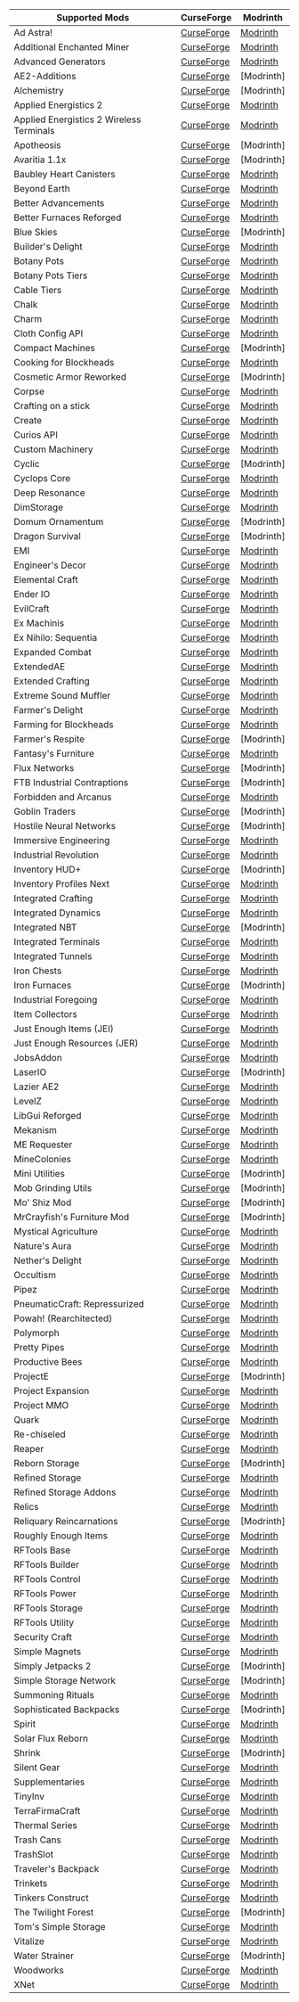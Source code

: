| Supported Mods | CurseForge | Modrinth |
| --- | --- | --- |
| Ad Astra! | [CurseForge](https://www.curseforge.com/minecraft/mc-mods/ad-astra) | [Modrinth](https://modrinth.com/mod/ad-astra) |
| Additional Enchanted Miner | [CurseForge](https://www.curseforge.com/minecraft/mc-mods/additional-enchanted-miner) | [Modrinth](https://modrinth.com/mod/additional-enchanted-miner) |
| Advanced Generators | [CurseForge](https://www.curseforge.com/minecraft/mc-mods/advanced-generators) | [Modrinth](https://modrinth.com/mod/advanced-generators) |
| AE2-Additions | [CurseForge](https://www.curseforge.com/minecraft/mc-mods/ae2-additions) | [Modrinth] |
| Alchemistry | [CurseForge](https://www.curseforge.com/minecraft/mc-mods/alchemistry) | [Modrinth] |
| Applied Energistics 2 | [CurseForge](https://www.curseforge.com/minecraft/mc-mods/applied-energistics-2) | [Modrinth](https://modrinth.com/mod/ae2) |
| Applied Energistics 2 Wireless Terminals | [CurseForge](https://www.curseforge.com/minecraft/mc-mods/applied-energistics-2-wireless-terminals) | [Modrinth](https://modrinth.com/mod/applied-energistics-2-wireless-terminals) |
| Apotheosis | [CurseForge](https://www.curseforge.com/minecraft/mc-mods/apotheosis) | [Modrinth] |
| Avaritia 1.1x | [CurseForge](https://www.curseforge.com/minecraft/mc-mods/avaritia-1-10) | [Modrinth] |
| Baubley Heart Canisters | [CurseForge](https://www.curseforge.com/minecraft/mc-mods/baubley-heart-canisters) | [Modrinth](https://modrinth.com/mod/baubley-heart-canisters) |
| Beyond Earth | [CurseForge](https://www.curseforge.com/minecraft/mc-mods/beyond-earth) | [Modrinth](https://modrinth.com/mod/beyond-earth) |
| Better Advancements | [CurseForge](https://www.curseforge.com/minecraft/mc-mods/better-advancements) | [Modrinth](https://modrinth.com/mod/better-advancements) |
| Better Furnaces Reforged | [CurseForge](https://www.curseforge.com/minecraft/mc-mods/better-furnaces-reforged) | [Modrinth](https://modrinth.com/mod/better-furnaces-reforged) |
| Blue Skies | [CurseForge](https://www.curseforge.com/minecraft/mc-mods/blue-skies) | [Modrinth] |
| Builder's Delight | [CurseForge](https://www.curseforge.com/minecraft/mc-mods/builders-delight-forge) | [Modrinth](https://modrinth.com/mod/blue-skies) |
| Botany Pots | [CurseForge](https://www.curseforge.com/minecraft/mc-mods/botany-pots) | [Modrinth](https://modrinth.com/mod/botany-pots) |
| Botany Pots Tiers | [CurseForge](https://www.curseforge.com/minecraft/mc-mods/botany-pots-tiers) | [Modrinth](https://modrinth.com/mod/botany-pots-tiers) |
| Cable Tiers | [CurseForge](https://www.curseforge.com/minecraft/mc-mods/cable-tiers) | [Modrinth](https://modrinth.com/mod/cable-tiers) |
| Chalk | [CurseForge](https://www.curseforge.com/minecraft/mc-mods/chalk) | [Modrinth](https://modrinth.com/mod/chalk-mod) |
| Charm | [CurseForge](https://www.curseforge.com/minecraft/mc-mods/charm) | [Modrinth](https://modrinth.com/mod/charm) |
| Cloth Config API | [CurseForge](https://www.curseforge.com/minecraft/mc-mods/cloth-config) | [Modrinth](https://modrinth.com/mod/cloth-config) |
| Compact Machines | [CurseForge](https://www.curseforge.com/minecraft/mc-mods/compact-machines) | [Modrinth] |
| Cooking for Blockheads | [CurseForge](https://www.curseforge.com/minecraft/mc-mods/cooking-for-blockheads) | [Modrinth](https://modrinth.com/mod/cooking-for-blockheads) |
| Cosmetic Armor Reworked | [CurseForge](https://www.curseforge.com/minecraft/mc-mods/cosmetic-armor-reworked) | [Modrinth] |
| Corpse | [CurseForge](https://www.curseforge.com/minecraft/mc-mods/corpse) | [Modrinth](https://modrinth.com/mod/corpse) |
| Crafting on a stick | [CurseForge](https://www.curseforge.com/minecraft/mc-mods/crafting-on-a-stick) | [Modrinth](https://modrinth.com/mod/crafting-on-a-stick) |
| Create | [CurseForge](https://www.curseforge.com/minecraft/mc-mods/create) | [Modrinth](https://modrinth.com/mod/create) |
| Curios API | [CurseForge](https://www.curseforge.com/minecraft/mc-mods/curios) | [Modrinth](https://modrinth.com/mod/curios) |
| Custom Machinery | [CurseForge](https://www.curseforge.com/minecraft/mc-mods/custom-machinery) | [Modrinth](https://modrinth.com/mod/custom-machinery) |
| Cyclic | [CurseForge](https://www.curseforge.com/minecraft/mc-mods/cyclic) | [Modrinth] |
| Cyclops Core | [CurseForge](https://www.curseforge.com/minecraft/mc-mods/cyclops-core) | [Modrinth](https://modrinth.com/mod/cyclops-core) |
| Deep Resonance | [CurseForge](https://www.curseforge.com/minecraft/mc-mods/deep-resonance) | [Modrinth](https://modrinth.com/mod/deep-resonance) |
| DimStorage | [CurseForge](https://www.curseforge.com/minecraft/mc-mods/dimstorage) | [Modrinth](https://modrinth.com/mod/dimstorage) |
| Domum Ornamentum | [CurseForge](https://www.curseforge.com/minecraft/mc-mods/domum-ornamentum) | [Modrinth] |
| Dragon Survival | [CurseForge](https://www.curseforge.com/minecraft/mc-mods/dragons-survival) | [Modrinth] |
| EMI | [CurseForge](https://www.curseforge.com/minecraft/mc-mods/emi) | [Modrinth](https://modrinth.com/mod/emi) |
| Engineer's Decor | [CurseForge](https://www.curseforge.com/minecraft/mc-mods/engineers-decor) | [Modrinth](https://modrinth.com/mod/engineersdecor) |
| Elemental Craft | [CurseForge](https://www.curseforge.com/minecraft/mc-mods/elemental-craft) | [Modrinth](https://modrinth.com/mod/elemental-craft) |
| Ender IO | [CurseForge](https://legacy.curseforge.com/minecraft/mc-mods/ender-io) | [Modrinth](https://modrinth.com/mod/enderio) |
| EvilCraft | [CurseForge](https://www.curseforge.com/minecraft/mc-mods/evilcraft) | [Modrinth](https://modrinth.com/mod/evilcraft) |
| Ex Machinis | [CurseForge](https://www.curseforge.com/minecraft/mc-mods/ex-machinis) | [Modrinth](https://modrinth.com/mod/ex-machinis) |
| Ex Nihilo: Sequentia | [CurseForge](https://www.curseforge.com/minecraft/mc-mods/ex-nihilo-sequentia) | [Modrinth](https://modrinth.com/mod/ex-nihilo-sequentia) |
| Expanded Combat | [CurseForge](https://www.curseforge.com/minecraft/mc-mods/expanded-combat) | [Modrinth](https://modrinth.com/mod/expanded-combat) |
| ExtendedAE | [CurseForge](https://www.curseforge.com/minecraft/mc-mods/ex-pattern-provider) | [Modrinth](https://modrinth.com/mod/extended-ae) |
| Extended Crafting | [CurseForge](https://www.curseforge.com/minecraft/mc-mods/extended-crafting) | [Modrinth](https://modrinth.com/mod/extended-crafting) |
| Extreme Sound Muffler | [CurseForge](https://www.curseforge.com/minecraft/mc-mods/extreme-sound-muffler) | [Modrinth](https://modrinth.com/mod/extreme_sound_muffler) |
| Farmer's Delight | [CurseForge](https://www.curseforge.com/minecraft/mc-mods/farmers-delight) | [Modrinth](https://modrinth.com/mod/farmers-delight) |
| Farming for Blockheads | [CurseForge](https://www.curseforge.com/minecraft/mc-mods/farming-for-blockheads) | [Modrinth](https://modrinth.com/mod/farming-for-blockheads) |
| Farmer's Respite | [CurseForge](https://www.curseforge.com/minecraft/mc-mods/farmers-respite) | [Modrinth] |
| Fantasy's Furniture | [CurseForge](https://www.curseforge.com/minecraft/mc-mods/fantasys-furniture) | [Modrinth](https://modrinth.com/mod/fantasy-furniture) |
| Flux Networks | [CurseForge](https://www.curseforge.com/minecraft/mc-mods/flux-networks) | [Modrinth] |
| FTB Industrial Contraptions | [CurseForge](https://www.curseforge.com/minecraft/mc-mods/ftb-industrial-contraptions-forge) | [Modrinth] |
| Forbidden and Arcanus | [CurseForge](https://www.curseforge.com/minecraft/mc-mods/forbidden-arcanus) | [Modrinth](https://modrinth.com/mod/forbidden-arcanus) |
| Goblin Traders | [CurseForge](https://www.curseforge.com/minecraft/mc-mods/goblin-traders) | [Modrinth] |
| Hostile Neural Networks | [CurseForge](https://www.curseforge.com/minecraft/mc-mods/hostile-neural-networks) | [Modrinth] |
| Immersive Engineering | [CurseForge](https://www.curseforge.com/minecraft/mc-mods/immersive-engineering) | [Modrinth](https://modrinth.com/mod/immersiveengineering) |
| Industrial Revolution | [CurseForge](https://www.curseforge.com/minecraft/mc-mods/industrial-revolution) | [Modrinth](https://modrinth.com/mod/industrial-revolution) |
| Inventory HUD+ | [CurseForge](https://www.curseforge.com/minecraft/mc-mods/inventory-hud-forge) | [Modrinth] |
| Inventory Profiles Next | [CurseForge](https://www.curseforge.com/minecraft/mc-mods/inventory-profiles-next) | [Modrinth](https://modrinth.com/mod/inventory-profiles-next) |
| Integrated Crafting | [CurseForge](https://www.curseforge.com/minecraft/mc-mods/integrated-crafting) | [Modrinth](https://modrinth.com/mod/integrated-crafting) |
| Integrated Dynamics | [CurseForge](https://www.curseforge.com/minecraft/mc-mods/integrated-dynamics) | [Modrinth](https://modrinth.com/mod/integrated-dynamics) |
| Integrated NBT | [CurseForge](https://www.curseforge.com/minecraft/mc-mods/integrated-nbt) | [Modrinth] |
| Integrated Terminals | [CurseForge](https://www.curseforge.com/minecraft/mc-mods/integrated-terminals) | [Modrinth](https://modrinth.com/mod/integrated-terminals) |
| Integrated Tunnels | [CurseForge](https://www.curseforge.com/minecraft/mc-mods/integrated-tunnels) | [Modrinth](https://modrinth.com/mod/integrated-tunnels) |
| Iron Chests | [CurseForge](https://www.curseforge.com/minecraft/mc-mods/iron-chests) | [Modrinth](https://modrinth.com/mod/iron-chests) |
| Iron Furnaces | [CurseForge](https://www.curseforge.com/minecraft/mc-mods/iron-furnaces) | [Modrinth] |
| Industrial Foregoing | [CurseForge](https://www.curseforge.com/minecraft/mc-mods/industrial-foregoing) | [Modrinth](https://modrinth.com/mod/industrial-foregoing) |
| Item Collectors | [CurseForge](https://www.curseforge.com/minecraft/mc-mods/item-collectors) | [Modrinth](https://modrinth.com/mod/item-collectors) |
| Just Enough Items (JEI) | [CurseForge](https://www.curseforge.com/minecraft/mc-mods/jei) | [Modrinth](https://modrinth.com/mod/jei) |
| Just Enough Resources (JER) | [CurseForge](https://www.curseforge.com/minecraft/mc-mods/just-enough-resources-jer) | [Modrinth](https://modrinth.com/mod/just-enough-resources-jer) |
| JobsAddon | [CurseForge](https://www.curseforge.com/minecraft/mc-mods/jobsaddon) | [Modrinth](https://modrinth.com/mod/jobsaddon) |
| LaserIO | [CurseForge](https://www.curseforge.com/minecraft/mc-mods/laserio) | [Modrinth] |
| Lazier AE2 | [CurseForge](https://www.curseforge.com/minecraft/mc-mods/lazierae2) | [Modrinth](https://modrinth.com/mod/lazierae2) |
| LevelZ | [CurseForge](https://www.curseforge.com/minecraft/mc-mods/levelz) | [Modrinth](https://modrinth.com/mod/levelz) |
| LibGui Reforged | [CurseForge](https://www.curseforge.com/minecraft/mc-mods/libgui-reforged) | [Modrinth](https://modrinth.com/mod/libgui-forge) |
| Mekanism | [CurseForge](https://www.curseforge.com/minecraft/mc-mods/mekanism) | [Modrinth](https://modrinth.com/mod/mekanism) |
| ME Requester | [CurseForge](https://www.curseforge.com/minecraft/mc-mods/merequester) | [Modrinth](https://modrinth.com/mod/merequester) |
| MineColonies | [CurseForge](https://www.curseforge.com/minecraft/mc-mods/minecolonies) | [Modrinth](https://modrinth.com/mod/minecolonies) |
| Mini Utilities | [CurseForge](https://www.curseforge.com/minecraft/mc-mods/miniutilities) | [Modrinth] |
| Mob Grinding Utils | [CurseForge](https://www.curseforge.com/minecraft/mc-mods/mob-grinding-utils) | [Modrinth] |
| Mo' Shiz Mod | [CurseForge](https://www.curseforge.com/minecraft/mc-mods/mo-shiz-mod) | [Modrinth] |
| MrCrayfish's Furniture Mod | [CurseForge](https://www.curseforge.com/minecraft/mc-mods/mrcrayfish-furniture-mod) | [Modrinth] |
| Mystical Agriculture | [CurseForge](https://www.curseforge.com/minecraft/mc-mods/mystical-agriculture) | [Modrinth](https://modrinth.com/mod/mystical-agriculture) |
| Nature's Aura | [CurseForge](https://www.curseforge.com/minecraft/mc-mods/natures-aura) | [Modrinth](https://modrinth.com/mod/natures-aura) |
| Nether's Delight | [CurseForge](https://www.curseforge.com/minecraft/mc-mods/nethers-delight) | [Modrinth](https://modrinth.com/mod/nethers-delight) |
| Occultism | [CurseForge](https://www.curseforge.com/minecraft/mc-mods/occultism) | [Modrinth](https://modrinth.com/mod/occultism) |
| Pipez | [CurseForge](https://www.curseforge.com/minecraft/mc-mods/pipez) | [Modrinth](https://modrinth.com/mod/pipez) |
| PneumaticCraft: Repressurized | [CurseForge](https://www.curseforge.com/minecraft/mc-mods/pneumaticcraft-repressurized) | [Modrinth](https://modrinth.com/mod/pneumaticcraft-repressurized) |
| Powah! (Rearchitected) | [CurseForge](https://www.curseforge.com/minecraft/mc-mods/powah-rearchitected) | [Modrinth](https://modrinth.com/mod/powah) |
| Polymorph | [CurseForge](https://www.curseforge.com/minecraft/mc-mods/polymorph) | [Modrinth](https://modrinth.com/mod/polymorph) |
| Pretty Pipes | [CurseForge](https://www.curseforge.com/minecraft/mc-mods/pretty-pipes) | [Modrinth](https://modrinth.com/mod/pretty-pipes) |
| Productive Bees | [CurseForge](https://www.curseforge.com/minecraft/mc-mods/productivebees) | [Modrinth](https://modrinth.com/mod/productivebees) |
| ProjectE | [CurseForge](https://www.curseforge.com/minecraft/mc-mods/projecte) | [Modrinth] |
| Project Expansion | [CurseForge](https://www.curseforge.com/minecraft/mc-mods/project-expansion) | [Modrinth](https://modrinth.com/mod/project-expansion) |
| Project MMO | [CurseForge](https://www.curseforge.com/minecraft/mc-mods/project-mmo) | [Modrinth](https://modrinth.com/mod/project-mmo) |
| Quark | [CurseForge](https://www.curseforge.com/minecraft/mc-mods/quark) | [Modrinth](https://modrinth.com/mod/quark) |
| Re-chiseled | [CurseForge](https://www.curseforge.com/minecraft/mc-mods/rechiseled) | [Modrinth](https://modrinth.com/mod/rechiseled) |
| Reaper | [CurseForge](https://www.curseforge.com/minecraft/mc-mods/reaper) | [Modrinth](https://modrinth.com/mod/reaper) |
| Reborn Storage | [CurseForge](https://www.curseforge.com/minecraft/mc-mods/rebornstorage) | [Modrinth] |
| Refined Storage | [CurseForge](https://www.curseforge.com/minecraft/mc-mods/refined-storage) | [Modrinth](https://modrinth.com/mod/refined-storage) |
| Refined Storage Addons | [CurseForge](https://www.curseforge.com/minecraft/mc-mods/refined-storage-addons) | [Modrinth](https://modrinth.com/mod/refined-storage-addons) |
| Relics | [CurseForge](https://www.curseforge.com/minecraft/mc-mods/relics-mod) | [Modrinth](https://modrinth.com/mod/relics-mod) |
| Reliquary Reincarnations | [CurseForge](https://www.curseforge.com/minecraft/mc-mods/reliquary-v1-3) | [Modrinth] |
| Roughly Enough Items | [CurseForge](https://www.curseforge.com/minecraft/mc-mods/roughly-enough-items) | [Modrinth](https://modrinth.com/mod/rei) |
| RFTools Base | [CurseForge](https://www.curseforge.com/minecraft/mc-mods/rftools-base) | [Modrinth](https://modrinth.com/mod/rftools-base) |
| RFTools Builder | [CurseForge](https://www.curseforge.com/minecraft/mc-mods/rftools-builder) | [Modrinth](https://modrinth.com/mod/rftools-builder) |
| RFTools Control | [CurseForge](https://www.curseforge.com/minecraft/mc-mods/rftools-control) | [Modrinth](https://modrinth.com/mod/rftools-control) |
| RFTools Power | [CurseForge](https://www.curseforge.com/minecraft/mc-mods/rftools-power) | [Modrinth](https://modrinth.com/mod/rftools-power) |
| RFTools Storage | [CurseForge](https://www.curseforge.com/minecraft/mc-mods/rftools-storage) | [Modrinth](https://modrinth.com/mod/rftools-storage) |
| RFTools Utility | [CurseForge](https://www.curseforge.com/minecraft/mc-mods/rftools-utility) | [Modrinth](https://modrinth.com/mod/rftools-utility) |
| Security Craft | [CurseForge](https://www.curseforge.com/minecraft/mc-mods/security-craft) | [Modrinth](https://modrinth.com/mod/security-craft) |
| Simple Magnets | [CurseForge](https://www.curseforge.com/minecraft/mc-mods/simple-magnets) | [Modrinth](https://modrinth.com/mod/simple-magnets) |
| Simply Jetpacks 2 | [CurseForge](https://www.curseforge.com/minecraft/mc-mods/simply-jetpacks-2) | [Modrinth] |
| Simple Storage Network | [CurseForge](https://www.curseforge.com/minecraft/mc-mods/simple-storage-network) | [Modrinth] |
| Summoning Rituals | [CurseForge](https://www.curseforge.com/minecraft/mc-mods/summoningrituals) | [Modrinth](https://modrinth.com/mod/summoningrituals) |
| Sophisticated Backpacks | [CurseForge](https://www.curseforge.com/minecraft/mc-mods/sophisticated-backpacks) | [Modrinth] |
| Spirit | [CurseForge](https://www.curseforge.com/minecraft/mc-mods/spirit) | [Modrinth](https://modrinth.com/mod/spirit) |
| Solar Flux Reborn | [CurseForge](https://www.curseforge.com/minecraft/mc-mods/solar-flux-reborn) | [Modrinth](https://modrinth.com/mod/solar-flux-reborn) |
| Shrink | [CurseForge](https://www.curseforge.com/minecraft/mc-mods/shrink_) | [Modrinth] |
| Silent Gear | [CurseForge](https://www.curseforge.com/minecraft/mc-mods/silent-gear) | [Modrinth](https://modrinth.com/mod/silent-gear) |
| Supplementaries | [CurseForge](https://www.curseforge.com/minecraft/mc-mods/supplementaries) | [Modrinth](https://modrinth.com/mod/supplementaries) |
| TinyInv | [CurseForge](https://www.curseforge.com/minecraft/mc-mods/tinyinv) | [Modrinth](https://modrinth.com/mod/tinyinv) |
| TerraFirmaCraft | [CurseForge](https://www.curseforge.com/minecraft/mc-mods/terrafirmacraft) | [Modrinth](https://modrinth.com/mod/terrafirmacraft) |
| Thermal Series | [CurseForge](https://www.curseforge.com/minecraft/mc-mods/thermal-foundation) | [Modrinth](https://modrinth.com/mod/thermal-foundation) |
| Trash Cans | [CurseForge](https://www.curseforge.com/minecraft/mc-mods/trash-cans) | [Modrinth](https://modrinth.com/mod/trash-cans) |
| TrashSlot | [CurseForge](https://www.curseforge.com/minecraft/mc-mods/trashslot) | [Modrinth](https://modrinth.com/mod/trashslot) |
| Traveler's Backpack | [CurseForge](https://www.curseforge.com/minecraft/mc-mods/travelers-backpack) | [Modrinth](https://modrinth.com/mod/travelersbackpack) |
| Trinkets | [CurseForge](https://www.curseforge.com/minecraft/mc-mods/trinkets) | [Modrinth](https://modrinth.com/mod/trinkets) |
| Tinkers Construct | [CurseForge](https://www.curseforge.com/minecraft/mc-mods/tinkers-construct) | [Modrinth](https://modrinth.com/mod/tinkers-construct) |
| The Twilight Forest | [CurseForge](https://www.curseforge.com/minecraft/mc-mods/the-twilight-forest) | [Modrinth] |
| Tom's Simple Storage | [CurseForge](https://www.curseforge.com/minecraft/mc-mods/toms-storage) | [Modrinth](https://modrinth.com/mod/toms-storage) |
| Vitalize | [CurseForge](https://www.curseforge.com/minecraft/mc-mods/vitalize) | [Modrinth](https://modrinth.com/mod/vitalize) |
| Water Strainer | [CurseForge](https://www.curseforge.com/minecraft/mc-mods/water-strainer) | [Modrinth] |
| Woodworks | [CurseForge](https://www.curseforge.com/minecraft/mc-mods/woodworks) | [Modrinth](https://modrinth.com/mod/woodworks) |
| XNet | [CurseForge](https://www.curseforge.com/minecraft/mc-mods/xnet) | [Modrinth](https://modrinth.com/mod/xnet) |
